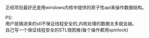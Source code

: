 正经项目最好还是用windows内核中提供的原子性api来操作数据结构。

PS:  
用户层搞进来的stl不保证线程安全的,内核处理的数据太多就会崩。  
自己写一个保证线程安全的STL很困难(每个操作都用spinlock)
